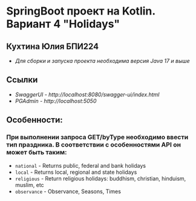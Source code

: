 # SpringBoot проект на Kotlin. Вариант 4 "Holidays"

## Кухтина Юлия БПИ224

- *Для сборки и запуска проекта необходима версия Java 17 и выше*

## Ссылки
- *SwaggerUI - http://localhost:8080/swagger-ui/index.html*
- *PGAdmin - http://localhost:5050*

## Особенности: 
### При выполнении запроса GET/byType необходимо ввести тип праздника. В соответствии с особенностями API он может быть таким:

* `national` - Returns public, federal and bank holidays
* `local` - Returns local, regional and state holidays
* `religious` - Return religious holidays: buddhism, christian, hinduism, muslim, etc
* `observance` - Observance, Seasons, Times



 